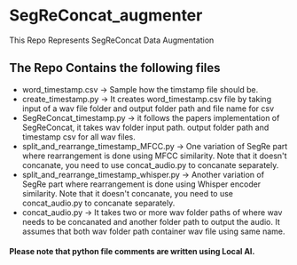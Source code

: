 # SegReConcat_augmenter
This Repo Represents SegReConcat Data Augmentation

## The Repo Contains the following files
- word_timestamp.csv -> Sample how the timstamp file should be.
- create_timestamp.py -> It creates word_timestamp.csv file by taking input of a wav file folder and output folder path and file name for csv
- SegReConcat_timestamp.py -> it follows the papers implementation of SegReConcat, it takes wav folder input path. output folder path and timestamp csv for all wav files.
- split_and_rearrange_timestamp_MFCC.py -> One variation of SegRe part where rearrangement is done using MFCC  similarity. Note that it doesn't concanate, you need to use concat_audio.py to concanate separately.
- split_and_rearrange_timestamp_whisper.py -> Another variation of SegRe part where rearrangement is done using Whisper encoder similarity. Note that it doesn't concanate, you need to use concat_audio.py to concanate separately.
- concat_audio.py -> It takes two or more wav folder paths of where wav needs to be concanated and another folder path to output the audio. It assumes that both wav folder path container wav file using same name.

#### Please note that python file comments are written using Local AI.

